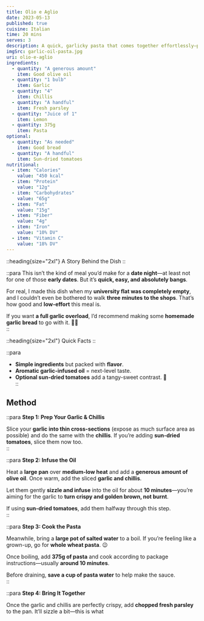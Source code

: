 ```yaml
---
title: Olio e Aglio
date: 2023-05-13
published: true
cuisine: Italian
time: 20 mins
serves: 3
description: A quick, garlicky pasta that comes together effortlessly—perfect for when you’re low on ingredients but craving something delicious.
imgSrc: garlic-oil-pasta.jpg
uri: olio-e-aglio
ingredients:
  - quantity: "A generous amount"
    item: Good olive oil
  - quantity: "1 bulb"
    item: Garlic
  - quantity: "4"
    item: Chillis
  - quantity: "A handful"
    item: Fresh parsley
  - quantity: "Juice of 1"
    item: Lemon
  - quantity: 375g
    item: Pasta
optional:
  - quantity: "As needed"
    item: Good bread
  - quantity: "A handful"
    item: Sun-dried tomatoes
nutritional:
  - item: "Calories"
    value: "450 kcal"
  - item: "Protein"
    value: "12g"
  - item: "Carbohydrates"
    value: "65g"
  - item: "Fat"
    value: "15g"
  - item: "Fiber"
    value: "4g"
  - item: "Iron"
    value: "10% DV"
  - item: "Vitamin C"
    value: "18% DV"
---
```


::heading{size="2xl"}
A Story Behind the Dish
::

::para
This isn’t the kind of meal you’d make for a **date night**—at least not for one of those **early dates**. But it’s **quick, easy, and absolutely bangs**.  

For real, I made this dish when my **university flat was completely empty**, and I couldn’t even be bothered to walk **three minutes to the shops**. That’s how good and **low-effort** this meal is.  

If you want **a full garlic overload**, I’d recommend making some **homemade garlic bread** to go with it. 🧄🔥  
::

::heading{size="2xl"}
Quick Facts
::

::para
- **Simple ingredients** but packed with **flavor**.  
- **Aromatic garlic-infused oil** = next-level taste.  
- **Optional sun-dried tomatoes** add a tangy-sweet contrast. 🍅  
::

## Method  

::para
**Step 1: Prep Your Garlic & Chillis**  

Slice your **garlic into thin cross-sections** (expose as much surface area as possible) and do the same with the **chillis**. If you’re adding **sun-dried tomatoes**, slice them now too.  
::

::para
**Step 2: Infuse the Oil**  

Heat a **large pan** over **medium-low heat** and add a **generous amount of olive oil**. Once warm, add the sliced **garlic and chillis**.  

Let them gently **sizzle and infuse** into the oil for about **10 minutes**—you’re aiming for the garlic to **turn crispy and golden brown, not burnt**.  

If using **sun-dried tomatoes**, add them halfway through this step.  
::

::para
**Step 3: Cook the Pasta**  

Meanwhile, bring a **large pot of salted water** to a boil. If you’re feeling like a grown-up, go for **whole wheat pasta**. 😉  

Once boiling, add **375g of pasta** and cook according to package instructions—usually **around 10 minutes**.  

Before draining, **save a cup of pasta water** to help make the sauce.  
::

::para
**Step 4: Bring It Together**  

Once the garlic and chillis are perfectly crispy, add **chopped fresh parsley** to the pan. It’ll sizzle a bit—this is what
